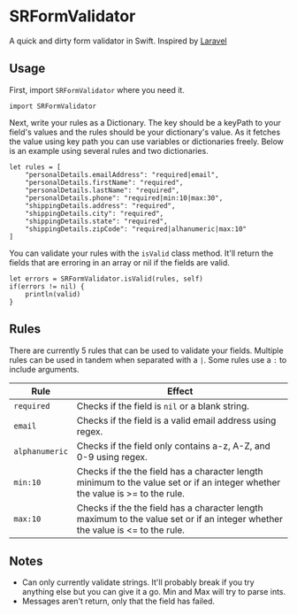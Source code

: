 # SRFormValidator

A quick and dirty form validator in Swift. Inspired by [Laravel](http://laravel.com/docs/5.1/validation)

## Usage

First, import `SRFormValidator` where you need it.

`import SRFormValidator`

Next, write your rules as a Dictionary. The key should be a keyPath to your field's values and the rules should be your dictionary's value. As it fetches the value using key path you can use variables or dictionaries freely. Below is an example using several rules and two dictionaries.

    let rules = [
        "personalDetails.emailAddress": "required|email",
        "personalDetails.firstName": "required",
        "personalDetails.lastName": "required",
        "personalDetails.phone": "required|min:10|max:30",
        "shippingDetails.address": "required",
        "shippingDetails.city": "required",
        "shippingDetails.state": "required",
        "shippingDetails.zipCode": "required|alhanumeric|max:10"
    ]

You can validate your rules with the `isValid` class method. It'll return the fields that are erroring in an array or nil if the fields are valid.

    let errors = SRFormValidator.isValid(rules, self)
    if(errors != nil) {
        println(valid)
    }

## Rules

There are currently 5 rules that can be used to validate your fields. Multiple rules can be used in tandem when separated with a `|`. Some rules use a `:` to include arguments.

Rule | Effect
-----|-------
`required` | Checks if the field is `nil` or a blank string.
`email`    | Checks if the field is a valid email address using regex.
`alphanumeric` | Checks if the field only contains a-z, A-Z, and 0-9 using regex.
`min:10` | Checks if the the field has a character length minimum to the value set or if an integer whether the value is >= to the rule.
`max:10` | Checks if the the field has a character length maximum to the value set or if an integer whether the value is <= to the rule.

## Notes

* Can only currently validate strings. It'll probably break if you try anything else but you can give it a go. Min and Max will try to parse ints.
* Messages aren't return, only that the field has failed.
